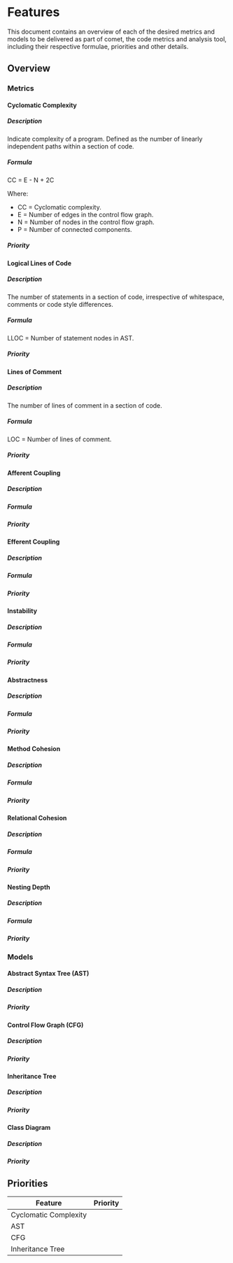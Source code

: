 # Features
This document contains an overview of each of the desired metrics and models to be delivered as part of comet, the code
metrics and analysis tool, including their respective formulae, priorities and other details.

## Overview

### Metrics

#### Cyclomatic Complexity

##### Description
Indicate complexity of a program. Defined as the number of linearly independent paths within a section of code.

##### Formula
CC = E - N + 2C

Where:
* CC = Cyclomatic complexity.
* E = Number of edges in the control flow graph.
* N = Number of nodes in the control flow graph.
* P = Number of connected components.

##### Priority

#### Logical Lines of Code

##### Description
The number of statements in a section of code, irrespective of whitespace, comments or code style differences.

##### Formula
LLOC = Number of statement nodes in AST.

##### Priority

#### Lines of Comment

##### Description
The number of lines of comment in a section of code.

##### Formula
LOC = Number of lines of comment.

##### Priority

#### Afferent Coupling

##### Description

##### Formula

##### Priority

#### Efferent Coupling

##### Description

##### Formula

##### Priority

#### Instability

##### Description

##### Formula

##### Priority

#### Abstractness

##### Description

##### Formula

##### Priority

#### Method Cohesion

##### Description

##### Formula

##### Priority

#### Relational Cohesion

##### Description

##### Formula

##### Priority

#### Nesting Depth

##### Description

##### Formula

##### Priority

### Models

#### Abstract Syntax Tree (AST)

##### Description

##### Priority

#### Control Flow Graph (CFG)

##### Description

##### Priority

#### Inheritance Tree

##### Description

##### Priority

#### Class Diagram

##### Description

##### Priority

## Priorities

| Feature               | Priority |
|-----------------------|----------|
| Cyclomatic Complexity |          |
| AST                   |          |
| CFG                   |          |
| Inheritance Tree      |          |
